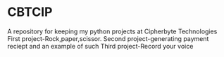 # CBTCIP
A repository for keeping my python projects at Cipherbyte Technologies
First project-Rock,paper,scissor.
Second project-generating payment reciept and an example of such
Third project-Record your voice
